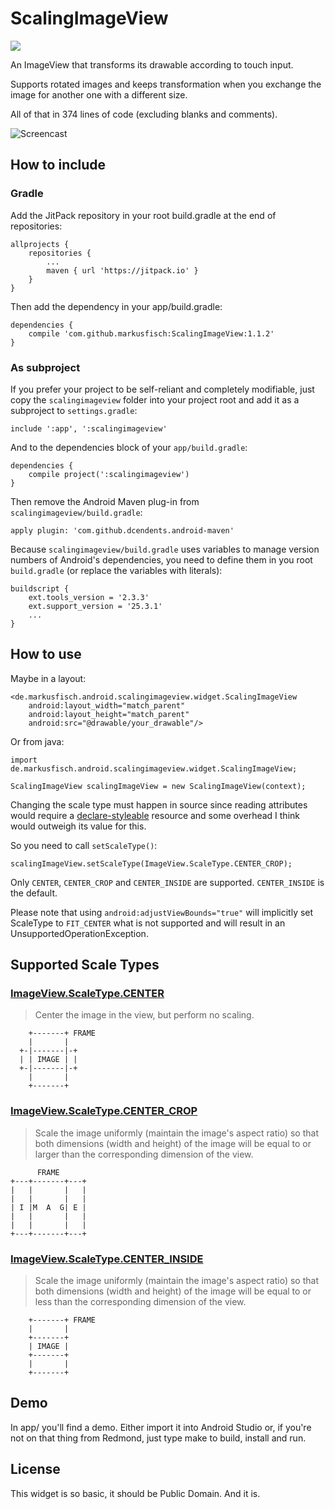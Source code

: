 # ScalingImageView

[![](https://jitpack.io/v/markusfisch/ScalingImageView.svg)](https://jitpack.io/#markusfisch/ScalingImageView)

An ImageView that transforms its drawable according to touch input.

Supports rotated images and keeps transformation when you exchange the
image for another one with a different size.

All of that in 374 lines of code (excluding blanks and comments).

![Screencast](http://markusfisch.github.io/ScalingImageView/screencast.gif)

## How to include

### Gradle

Add the JitPack repository in your root build.gradle at the end of
repositories:

	allprojects {
		repositories {
			...
			maven { url 'https://jitpack.io' }
		}
	}

Then add the dependency in your app/build.gradle:

	dependencies {
		compile 'com.github.markusfisch:ScalingImageView:1.1.2'
	}

### As subproject

If you prefer your project to be self-reliant and completely modifiable,
just copy the `scalingimageview` folder into your project root and add it
as a subproject to `settings.gradle`:

	include ':app', ':scalingimageview'

And to the dependencies block of your `app/build.gradle`:

	dependencies {
		compile project(':scalingimageview')
	}

Then remove the Android Maven plug-in from `scalingimageview/build.gradle`:

	apply plugin: 'com.github.dcendents.android-maven'

Because `scalingimageview/build.gradle` uses variables to manage version
numbers of Android's dependencies, you need to define them in you root
`build.gradle` (or replace the variables with literals):

	buildscript {
		ext.tools_version = '2.3.3'
		ext.support_version = '25.3.1'
		...
	}

## How to use

Maybe in a layout:

	<de.markusfisch.android.scalingimageview.widget.ScalingImageView
		android:layout_width="match_parent"
		android:layout_height="match_parent"
		android:src="@drawable/your_drawable"/>

Or from java:

	import de.markusfisch.android.scalingimageview.widget.ScalingImageView;

	ScalingImageView scalingImageView = new ScalingImageView(context);

Changing the scale type must happen in source since reading attributes
would require a [declare-styleable][styleable] resource and some overhead
I think would outweigh its value for this.

So you need to call `setScaleType()`:

	scalingImageView.setScaleType(ImageView.ScaleType.CENTER_CROP);

Only `CENTER`, `CENTER_CROP` and `CENTER_INSIDE` are supported.
`CENTER_INSIDE` is the default.

Please note that using `android:adjustViewBounds="true"` will implicitly
set ScaleType to `FIT_CENTER` what is not supported and will result in an
UnsupportedOperationException.

## Supported Scale Types

### [ImageView.ScaleType.CENTER][scaletype]

> Center the image in the view, but perform no scaling.

	    +-------+ FRAME
	    |       |
	  +-|-------|-+
	  | | IMAGE | |
	  +-|-------|-+
	    |       |
	    +-------+

### [ImageView.ScaleType.CENTER_CROP][scaletype]

> Scale the image uniformly (maintain the image's aspect ratio) so that both
> dimensions (width and height) of the image will be equal to or larger than
> the corresponding dimension of the view.

	      FRAME
	+---+-------+---+
	|   |       |   |
	|   |       |   |
	| I |M  A  G| E |
	|   |       |   |
	|   |       |   |
	+---+-------+---+

### [ImageView.ScaleType.CENTER_INSIDE][scaletype]

> Scale the image uniformly (maintain the image's aspect ratio) so that both
> dimensions (width and height) of the image will be equal to or less than the
> corresponding dimension of the view.

	    +-------+ FRAME
	    |       |
	    +-------+
	    | IMAGE |
	    +-------+
	    |       |
	    +-------+

## Demo

In app/ you'll find a demo.
Either import it into Android Studio or, if you're not on that thing from
Redmond, just type make to build, install and run.

## License

This widget is so basic, it should be Public Domain. And it is.

[scaletype]: https://developer.android.com/reference/android/widget/ImageView.ScaleType.html
[styleable]: https://developer.android.com/training/custom-views/create-view.html
